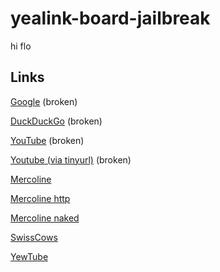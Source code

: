 # yealink-board-jailbreak
hi flo

## Links

[Google](https://google.com) (broken)

[DuckDuckGo](https://duckduckgo.com) (broken)

[YouTube](https://youtube.com) (broken)

[Youtube (via tinyurl)](https://tinyurl.com/mr8at6k2) (broken)

[Mercoline](https://mercoline.de)

[Mercoline http](http://mercoline)

[Mercoline naked](mercoline.de)

[SwissCows](https://swisscows.com/de)

[YewTube](https://yewtu.be/)
